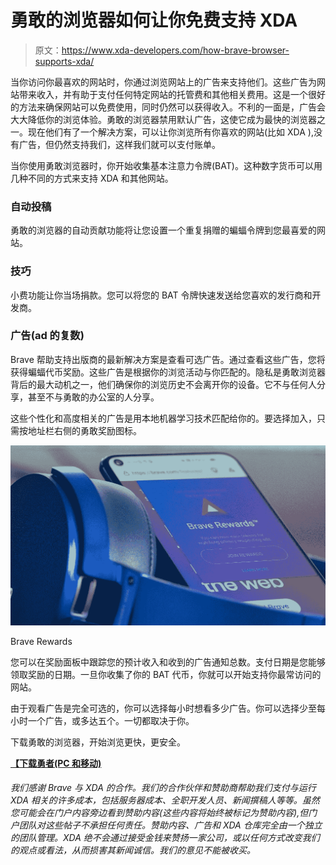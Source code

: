 # 勇敢的浏览器如何让你免费支持 XDA

> 原文：<https://www.xda-developers.com/how-brave-browser-supports-xda/>

当你访问你最喜欢的网站时，你通过浏览网站上的广告来支持他们。这些广告为网站带来收入，并有助于支付任何特定网站的托管费和其他相关费用。这是一个很好的方法来确保网站可以免费使用，同时仍然可以获得收入。不利的一面是，广告会大大降低你的浏览体验。勇敢的浏览器禁用默认广告，这使它成为最快的浏览器之一。现在他们有了一个解决方案，可以让你浏览所有你喜欢的网站(比如 XDA ),没有广告，但仍然支持我们，这样我们就可以支付账单。

当你使用勇敢浏览器时，你开始收集基本注意力令牌(BAT)。这种数字货币可以用几种不同的方式来支持 XDA 和其他网站。

### 自动投稿

勇敢的浏览器的自动贡献功能将让您设置一个重复捐赠的蝙蝠令牌到您最喜爱的网站。

### 技巧

小费功能让你当场捐款。您可以将您的 BAT 令牌快速发送给您喜欢的发行商和开发商。

### 广告(ad 的复数)

Brave 帮助支持出版商的最新解决方案是查看可选广告。通过查看这些广告，您将获得蝙蝠代币奖励。这些广告是根据你的浏览活动与你匹配的。隐私是勇敢浏览器背后的最大动机之一，他们确保你的浏览历史不会离开你的设备。它不与任何人分享，甚至不与勇敢的办公室的人分享。

这些个性化和高度相关的广告是用本地机器学习技术匹配给你的。要选择加入，只需按地址栏右侧的勇敢奖励图标。

 <picture>![](img/a49644493ff25193bf6154aa222c2e2f.png)</picture> 

Brave Rewards

您可以在奖励面板中跟踪您的预计收入和收到的广告通知总数。支付日期是您能够领取奖励的日期。一旦你收集了你的 BAT 代币，你就可以开始支持你最常访问的网站。

由于观看广告是完全可选的，你可以选择每小时想看多少广告。你可以选择少至每小时一个广告，或多达五个。一切都取决于你。

下载勇敢的浏览器，开始浏览更快，更安全。

[**【下载勇者(PC 和移动)**](https://forum.xda-developers.com/getbrave)

###### 我们感谢 Brave 与 XDA 的合作。我们的合作伙伴和赞助商帮助我们支付与运行 XDA 相关的许多成本，包括服务器成本、全职开发人员、新闻撰稿人等等。虽然您可能会在门户内容旁边看到赞助内容(这些内容将始终被标记为赞助内容),但门户团队对这些帖子不承担任何责任。赞助内容、广告和 XDA 仓库完全由一个独立的团队管理。XDA 绝不会通过接受金钱来赞扬一家公司，或以任何方式改变我们的观点或看法，从而损害其新闻诚信。我们的意见不能被收买。